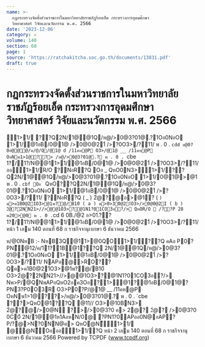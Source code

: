 ```yaml
---
name: >-
  กฎกระทรวงจัดตั้งส่วนราชการในมหาวิทยาลัยราชภัฏร้อยเอ็ด กระทรวงการอุดมศึกษา
  วิทยาศาสตร์ วิจัยและนวัตกรรม พ.ศ. 2566
date: '2023-12-06'
category: ก
volume: 140
section: 68
page: 1
source: 'https://ratchakitcha.soc.go.th/documents/13831.pdf'
draft: true
---
```


# กฎกระทรวงจัดตั้งส่วนราชการในมหาวิทยาลัยราชภัฏร้อยเอ็ด กระทรวงการอุดมศึกษา วิทยาศาสตร์ วิจัยและนวัตกรรม พ.ศ. 2566

1>1/ ??Q2N/1@@1Q/ห@/>0@3?01@.?1Oอ0NอO 1>1/@1อB/0@1@ />0@0@21์ />?0O3>/?11/ พ . 0 . `cdd อ@0?0อํ@@@/ค/@/Q/@1@ d /11คห@P O3>/@1@ __ /11คห@P OหNพ1>1@??> /ห@/>0@3?01@.? พ . 0 . `cbe 1?/1?/N@@11>1/@1อB/0@1@ />0@0@21์ />?0O3>/?11/ ออ1>1/R/O ?NอR?Q Oอ _ QหO0N3>1>1/??Q2N/1@@1Q/ห@/>0@3?01@.?1Oอ0NอO 1>1/0@1@>@1 พ . 0 . `cbf Oอ ` QหO??Q2N/1@@1Q/ห@/>0@3?01@.?1Oอ0NอO 1>1/@1อB/0@1@ />0@0@21์ />?0O3>/?11/ ?NอR?Q ( _ ) 2ํ@?@อ>@1? ( ` ) ค>ค1B0@21์O3>@1พ?@/B10์ ( a ) ค>0>30@21์O3>/>0@0@21์ ( b ) 2ํ@?2NN21>//>@@1O3>?@1N1?01CO3อ?/> QหOR/O  /??P 28 พ20>@0 พ . 0 . `cd 6 0B./@2 อ>01.?? 1?/1?/N@@11>1/@1อB/0@1@ />0@0@21์ />?0O3>/?11/ หน้า 1 เลม 140 ตอนที่ 68 ก ราชกิจจานุเบกษา 6 ธันวาคม 2566

ห/@0NหB :- NหB3Q@11>@0QO1>1/??Q คAอ P0?PN็@12/ค/11?1B@1??Q 2N/1@@1Q/ห@/>0@3?01@.?1Oอ0NอO 1>1/@1อB/0@1@ />0@0@21์ />?0O3>/?11/ NAPอ@>RO??Qค>ค1B0@21์O3>@1พ?@/B10์ O3>2ํ@?2NN21>//>@@1O3>?@1N1?01CO3อ?/> Nพ>P/@QNพAPอQหO2อค3Oอ?1>@1?@1อB/0@1@?PN3?P0O3R O3>P0?P/@1@ __ /11คห@P OหNพ1>1@??>/ห@/>0@3?01@.? พ . 0 . `cbe ??>QหO@1??Q @11// O3>@10BN3> 2ํ@?@/>0@N ?>/>0@3?0 ค> 2@? 2ํ@? />0@3?0 0C0์ 2N/1@@1ห1AอหN/0@ ?PN1?0APออ0N@อAP?P/?@>N?0NN@ค> QหOํ@N็1>1/ @ํ@N็Oอออ1>1/?Q หน้า 2 เลม 140 ตอนที่ 68 ก ราชกิจจานุเบกษา 6 ธันวาคม 2566 Powered by TCPDF (www.tcpdf.org)
